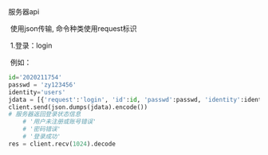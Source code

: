 服务器api 

​	使用json传输, 命令种类使用request标识

​	1.登录：login

​	例如：

```python
id='2020211754'
passwd = 'zy123456'
identity='users'
jdata = [{'request':'login', 'id':id, 'passwd':passwd, 'identity':identity}]
client.send(json.dumps(jdata).encode())
# 服务器返回登录状态信息
	# '用户未注册或账号错误'
	# '密码错误'
	# '登录成功'
res = client.recv(1024).decode
```

​		